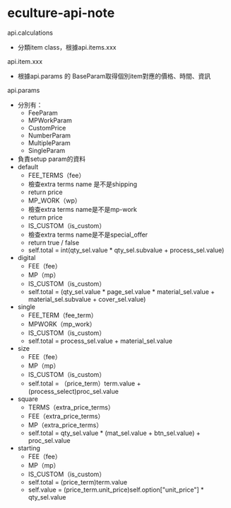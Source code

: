 # eculture-api-note

api.calculations

*  分類item class，根據api.items.xxx

api.item.xxx

* 根據api.params 的 BaseParam取得個別item對應的價格、時間、資訊

api.params

* 分別有：
  *  FeeParam
  *  MPWorkParam
  *  CustomPrice
  *  NumberParam
  *  MultipleParam
  *  SingleParam
* 負責setup param的資料
* default
  *  FEE\_TERMS（fee）
    * 檢查extra terms name 是不是shipping
    * return price
  *  MP\_WORK（wp）
    * 檢查extra terms name是不是mp-work
    * return price
  *  IS\_CUSTOM（is\_custom）
    * 檢查extra terms name是不是special\_offer
    * return true / false
  *  self.total = int\(qty\_sel.value \* qty\_sel.subvalue + process\_sel.value\)
* digital
  *  FEE（fee）
  *  MP（mp）
  *  IS\_CUSTOM（is\_custom）
  *  self.total = \(qty\_sel.value \* page\_sel.value \* material\_sel.value + material\_sel.subvalue +  cover\_sel.value\)
* single
  *  FEE\_TERM（fee\_term）
  *  MPWORK（mp\_work）
  *  IS\_CUSTOM（is\_custom）
  *  self.total = process\_sel.value + material\_sel.value
* size
  *  FEE（fee）
  *  MP（mp）
  *  IS\_CUSTOM（is\_custom）
  *  self.total = （price\_term）term.value + \(process\_select\)proc\_sel.value
* square
  *  TERMS（extra\_price\_terms）
  *  FEE（extra\_price\_terms）
  *  MP（extra\_price\_terms）
  *  self.total = qty\_sel.value \* \(mat\_sel.value + btn\_sel.value\) + proc\_sel.value
* starting
  *  FEE（fee）
  *  MP（mp）
  *  IS\_CUSTOM（is\_custom）
  *  self.total = \(price\_term\)term.value
  *  self.value = \(price\_term.unit\_price\)self.option\["unit\_price"\] \* qty\_sel.value

